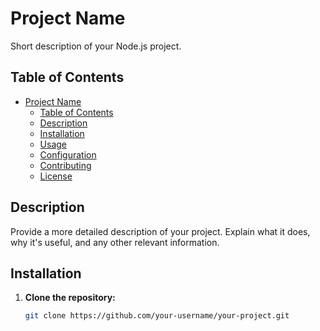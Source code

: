 # Project Name

Short description of your Node.js project.

## Table of Contents

- [Project Name](#project-name)
  - [Table of Contents](#table-of-contents)
  - [Description](#description)
  - [Installation](#installation)
  - [Usage](#usage)
  - [Configuration](#configuration)
  - [Contributing](#contributing)
  - [License](#license)

## Description

Provide a more detailed description of your project. Explain what it does, why it's useful, and any other relevant information.

## Installation

1. **Clone the repository:**

   ```bash
   git clone https://github.com/your-username/your-project.git
